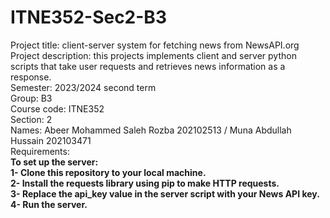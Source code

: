 # ITNE352-Sec2-B3

Project title: client-server system for fetching news from NewsAPI.org<br>
Project description: this projects implements client and server python scripts that take user requests and retrieves news information as a response.<br>
Semester: 2023/2024 second term<br>
Group: B3<br>
Course code: ITNE352<br>
Section: 2<br>
Names: Abeer Mohammed Saleh Rozba 202102513 / Muna Abdullah Hussain 202103471<br>
Requirements:<br> <b>To set up the server:<b><br>
1- Clone this repository to your local machine.<br>
2- Install the requests library using pip to make HTTP requests.<br>
3- Replace the api_key value in the server script with your News API key.<br>
4- Run the server.
